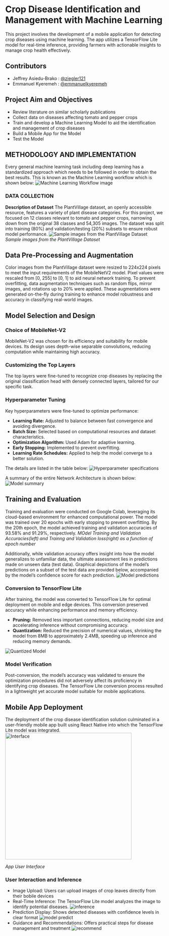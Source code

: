 # Crop Disease Identification and Management with Machine Learning
This project involves the development of a mobile application for detecting crop diseases using machine learning. The app utilizes a TensorFlow Lite model for real-time inference, providing farmers with actionable insights to manage crop health effectively.

## Contributors
- Jeffrey Asiedu-Brako : [@ziegler121](https://www.github.com/ziegler121)
- Emmanuel Kyeremeh : [@emmanuelkyeremeh](https://github.com/emmanuelkyeremeh)


## Project Aim and Objectives
- Review literature on similar scholarly publications
- Collect data on diseases affecting tomato and pepper crops
- Train and develop a Machine Learning Model to aid the identification and management of crop diseases
- Build a Mobile App for the Model
- Test the Model


## METHODOLOGY AND IMPLEMENTATION
Every general machine learning task including deep learning has a standardized approach which needs to be followed in order to obtain the best results. This is known as the Machine Learning workflow which is shown below:
![Machine Learning Workflow image](https://drive.google.com/uc?export=view&id=1ZviuEP_vGuBGIhExYLygphSfWbNp1t_W)

### DATA COLLECTION
**Description of Dataset**
The PlantVillage dataset, an openly accessible resource, features a variety of plant disease categories. For this project, we focused on 12 classes relevant to tomato and pepper crops, narrowing down from the original 38 classes and 54,305 images. The dataset was split into training (80%) and validation/testing (20%) subsets to ensure robust model performance.
![Sample images from the PlantVillage Dataset](https://drive.google.com/uc?export=view&id=10XGh64TyRWrzTbSn01QD-EPCK0SpiFiZ)
*Sample images from the PlantVillage Dataset*

## Data Pre-Processing and Augmentation
Color images from the PlantVillage dataset were resized to 224x224 pixels to meet the input requirements of the MobileNetV2 model. Pixel values were rescaled from [0, 255] to [0, 1] to aid neural network training. To prevent overfitting, data augmentation techniques such as random flips, mirror images, and rotations up to 20% were applied. These augmentations were generated on-the-fly during training to enhance model robustness and accuracy in classifying real-world images.

## Model Selection and Design

### Choice of MobileNet-V2
MobileNet-V2 was chosen for its efficiency and suitability for mobile devices. Its design uses depth-wise separable convolutions, reducing computation while maintaining high accuracy.

### Customizing the Top Layers
The top layers were fine-tuned to recognize crop diseases by replacing the original classification head with densely connected layers, tailored for our specific task.

### Hyperparameter Tuning
Key hyperparameters were fine-tuned to optimize performance:
- **Learning Rate:** Adjusted to balance between fast convergence and avoiding divergence.
- **Batch Size:** Selected based on computational resources and dataset characteristics.
- **Optimization Algorithm:** Used Adam for adaptive learning.
- **Early Stopping:** Implemented to prevent overfitting.
- **Learning Rate Schedules:** Applied to help the model converge to a better solution.

The details are listed in the table below:
![Hyperparameter specifications](https://drive.google.com/uc?export=view&id=1zyeDadSd_GdbF-oUyM_C3W-vXNIyIOL-)

A summary of the entire Network Architecture is shown below:
![Model summary](https://drive.google.com/uc?export=view&id=15BBmPYw9INGZD2i8u9Pf77R_eBluQl8n)

## Training and Evaluation

Training and evaluation were conducted on Google Colab, leveraging its cloud-based environment for enhanced computational power. The model was trained over 20 epochs with early stopping to prevent overfitting. By the 20th epoch, the model achieved training and validation accuracies of 93.58% and 91.29%, respectively.
*MOdel Training and Validation Accuracies(left) and Trainng and Validation loss(right) as a function of epoch number*

Additionally, while validation accuracy offers insight into how the model generalizes to unfamiliar data, the ultimate assessment lies in predictions made on unseen data (test data). Graphical depictions of the model’s predictions on a subset of the test data are provided below, accompanied by the model’s confidence score for each prediction.
![Model predictions](https://drive.google.com/uc?export=view&id=130pyPQj6NIJrfLyvihq6Etb4C6TrHoSP)

### Conversion to TensorFlow Lite
After training, the model was converted to TensorFlow Lite for optimal deployment on mobile and edge devices. This conversion preserved accuracy while enhancing performance and memory efficiency.

- **Pruning:** Removed less important connections, reducing model size and accelerating inference without compromising accuracy.
- **Quantization:** Reduced the precision of numerical values, shrinking the model from 8MB to approximately 2.4MB, speeding up inference and reducing memory demands.

![Quantized Model](https://drive.google.com/uc?export=view&id=1QI1i7SySZnmgJ8gdiuaUpPe7fRSInZV5)

### Model Verification
Post-conversion, the model’s accuracy was validated to ensure the optimization procedures did not adversely affect its proficiency in identifying crop diseases. The TensorFlow Lite conversion process resulted in a lightweight yet accurate model suitable for mobile applications.


## Mobile App Deployment
The deployment of the crop disease identification solution culminated in a user-friendly mobile app built using React Native into which the TensorFlow Lite model was integrated. 
<img src="https://drive.google.com/uc?export=view&id=1g5qHpPwDmXyO1uaXyYGREtKADuzw1M_a" alt="Interface" height="400">

*App User Interface*

### User Interaction and Inference
- Image Upload: Users can upload images of crop leaves directly from their bobile devices
- Real-Time Inference: The TensorFlow Lite model analyzes the image to identify potential diseases.
![inference](https://drive.google.com/uc?export=view&id=1OUkugtCPtTCXfs5UuvzZImNHsU9oo7Qy)
- Prediction Display: Shows detected diseases with confidence levels in clear format
![model predict](https://drive.google.com/uc?export=view&id=1AI7aGpPiYLaiEATqFV34K7Rb5ngvzFjm)
- Guidance and Recommendations: Offers practical steps for disease management and treatment
![recommend](https://drive.google.com/uc?export=view&id=1yOq99VvbRlVW6Zt43fn4kxDlqEzJGptm)
